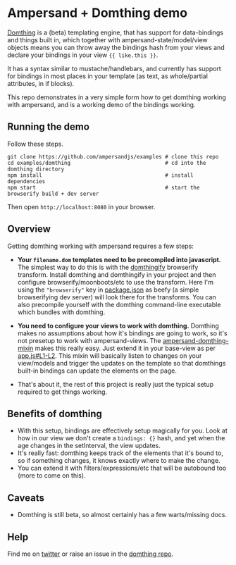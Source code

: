 # Ampersand + Domthing demo

[Domthing](http://github.com/latentflip/domthing) is a (beta) templating engine, that has support for data-bindings and things built in, which together with ampersand-state/model/view objects means you can throw away the bindings hash from your views and declare your bindings in your view `{{ like.this }}`.

It has a syntax similar to mustache/handlebars, and currently has support for bindings in most places in your template (as text, as whole/partial attributes, in if blocks).

This repo demonstrates in a very simple form how to get domthing working with ampersand, and is a working demo of the bindings working.

## Running the demo

Follow these steps.

```
git clone https://github.com/ampersandjs/examples # clone this repo
cd examples/domthing                              # cd into the domthing directory
npm install                                       # install dependencies
npm start                                         # start the browserify build + dev server
```

Then open `http://localhost:8080` in your browser.


## Overview

Getting domthing working with ampersand requires a few steps:

* **Your `filename.dom` templates need to be precompiled into javascript.** The simplest way to do this is with the [domthingify](http://github.com/latentflip/domthingify) browserify transform. Install domthing and domthingify in your project and then configure browserify/moonboots/etc to use the transform. Here I'm using the `"browserify"` key in [package.json](./package.json) as beefy (a simple browserifying dev server) will look there for the transforms. You can also precompile yourself with the domthing command-line executable which bundles with domthing.

* **You need to configure your views to work with domthing.** Domthing makes no assumptions about how it's bindings are going to work, so it's not presetup to work with ampersand-views. The [ampersand-domthing-mixin](http://github.com/ampersandjs/ampersand-domthing-mixin]) makes this really easy. Just extend it in your base-view as per [app.js#L1-L2](./app.js#L1-L2). This mixin will basically listen to changes on your view/models and trigger the updates on the template so that domthings built-in bindings can update the elements on the page.

* That's about it, the rest of this project is really just the typical setup required to get things working.

## Benefits of domthing

* With this setup, bindings are effectively setup magically for you. Look at how in our view we don't create a `bindings: {}` hash, and yet when the age changes in the setInterval, the view updates.
* It's really fast: domthing keeps track of the elements that it's bound to, so if something changes, it knows exactly where to make the change.
* You can extend it with filters/expressions/etc that will be autobound too (more to come on this).

## Caveats

* Domthing is still beta, so almost certainly has a few warts/missing docs.

## Help

Find me on [twitter](http://twitter.com/philip_roberts) or raise an issue in the [domthing repo](http://github.com/latentflip/domthing).
